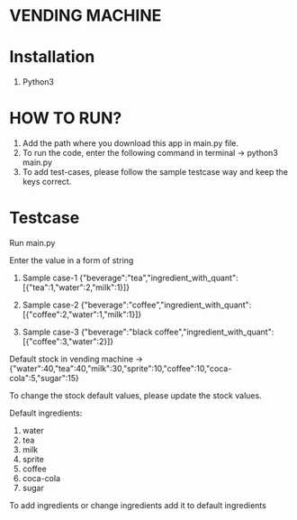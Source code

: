 
#								VENDING MACHINE		 										 #



#									Installation											 #

1. Python3



#									HOW TO RUN?												 #

1. Add the path where you download this app in main.py file.
2. To run the code, enter the following command in terminal -> python3 main.py
3. To add test-cases, please follow the sample testcase way and keep the keys correct.



#									Testcase												 #

Run main.py

Enter the value in a form of string

1. Sample case-1
{"beverage":"tea","ingredient_with_quant":[{"tea":1,"water":2,"milk":1}]}

2. Sample case-2
{"beverage":"coffee","ingredient_with_quant":[{"coffee":2,"water":1,"milk":1}]}

3. Sample case-3
{"beverage":"black coffee","ingredient_with_quant":[{"coffee":3,"water":2}]}


Default stock in vending machine -> {"water":40,"tea":40,"milk":30,"sprite":10,"coffee":10,"coca-cola":5,"sugar":15}

To change the stock default values, please update the stock values.

Default ingredients:
1. water
2. tea
3. milk
4. sprite
5. coffee
6. coca-cola
7. sugar

To add ingredients or change ingredients add it to default ingredients